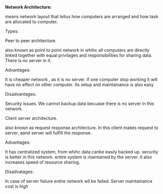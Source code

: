 **Network Architecture:**

means network layout that tellus how computers are arranged and how task are allocated to computer.

Types:

Peer to peer architecture.

also known as point to point network in whihc all computers are directly linked together with equal privilages and responsibilities for sharing data.
There is no server in it.

Advantages:

It is cheaper network , as it is no server.
If one computer stop working it will have no effect on other computer.
Its setup and maintainance is also easy

Disadvantages:

Security issues.
We cannot backup data becuase there is no server in this network.


Client server architecture.

also known as request response architecture.
In this client makes request to server, aand server will fulfill the response.

Advantages:

It has centralized system, from whihc data canbe easily backed up.
security is better in this network.
entire system is maintained by the server.
It also increases speed of resource sharing.

Disadvatages:

In case of server failure entire network wll be failed.
Server maintainance cost is high